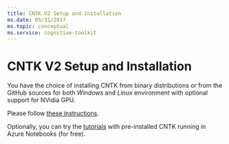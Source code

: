 ```yaml
---
title: CNTK V2 Setup and Installation
ms.date: 05/31/2017
ms.topic: conceptual
ms.service: cognitive-toolkit
---
```


# CNTK V2 Setup and Installation

You have the choice of installing CNTK from binary distributions or from
the GitHub sources for both *Windows* and *Linux* environment with
optional support for NVidia GPU.

Please follow [these instructions](/cognitive-toolkit/setup-cntk-on-your-machine).

Optionally, you can try the [tutorials](https://notebooks.azure.com/cntk/libraries/tutorials) with pre-installed CNTK running in Azure Notebooks (for free).
